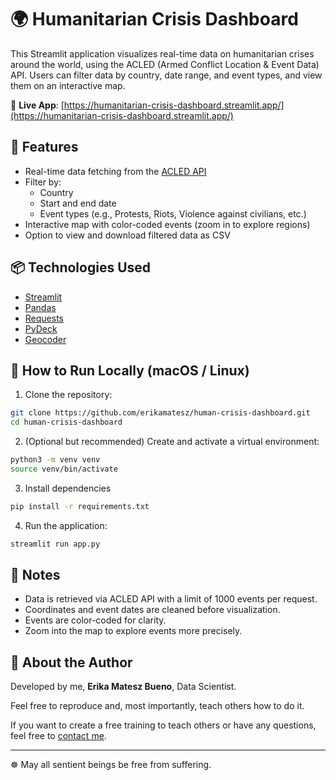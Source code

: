 # 🌍 Humanitarian Crisis Dashboard

This Streamlit application visualizes real-time data on humanitarian crises around the world, using the ACLED (Armed Conflict Location & Event Data) API. Users can filter data by country, date range, and event types, and view them on an interactive map.

🔗 **Live App**: [https://humanitarian-crisis-dashboard.streamlit.app/](https://humanitarian-crisis-dashboard.streamlit.app/)

## 🔎 Features

- Real-time data fetching from the [ACLED API](https://acleddata.com/)
- Filter by:
  - Country
  - Start and end date
  - Event types (e.g., Protests, Riots, Violence against civilians, etc.)
- Interactive map with color-coded events (zoom in to explore regions)
- Option to view and download filtered data as CSV

## 📦 Technologies Used

- [Streamlit](https://streamlit.io/)
- [Pandas](https://pandas.pydata.org/)
- [Requests](https://docs.python-requests.org/)
- [PyDeck](https://deckgl.readthedocs.io/en/latest/)
- [Geocoder](https://geocoder.readthedocs.io/)

## 🚀 How to Run Locally (macOS / Linux)

1. Clone the repository:

```bash
git clone https://github.com/erikamatesz/human-crisis-dashboard.git
cd human-crisis-dashboard
```

2. (Optional but recommended) Create and activate a virtual environment:
```bash
python3 -m venv venv
source venv/bin/activate
```

3. Install dependencies
```bash
pip install -r requirements.txt
```

4. Run the application:
```bash
streamlit run app.py
```

## 📌 Notes
- Data is retrieved via ACLED API with a limit of 1000 events per request.
- Coordinates and event dates are cleaned before visualization.
- Events are color-coded for clarity.
- Zoom into the map to explore events more precisely.

## 🦄 About the Author
Developed by me, **Erika Matesz Bueno**, Data Scientist. 

Feel free to reproduce and, most importantly, teach others how to do it.

If you want to create a free training to teach others or have any questions, feel free to [contact me](https://www.linkedin.com/in/mateszbueno/).


---

☸️ May all sentient beings be free from suffering. 